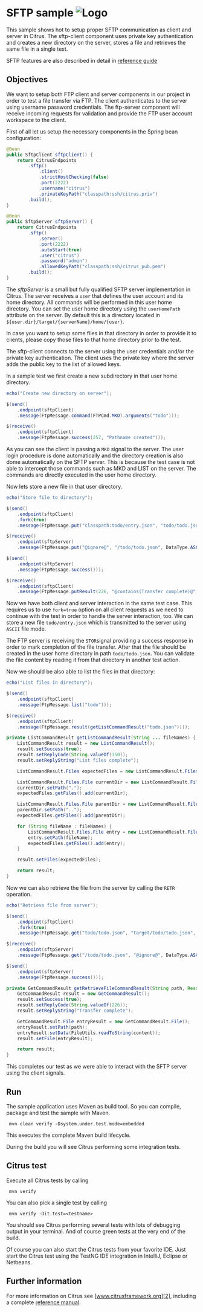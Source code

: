 SFTP sample ![Logo][1]
==============

This sample shows hot to setup proper SFTP communication as client and server in Citrus. The sftp-client component uses private key authentication and creates a new
directory on the server, stores a file and retrieves the same file in a single test.

SFTP features are also described in detail in [reference guide][4]

Objectives
---------

We want to setup both FTP client and server components in our project in order to test a file transfer via FTP. The client authenticates to the server
using username password credentials. The ftp-server component will receive incoming requests for validation and provide the FTP user account workspace to the client.

First of all let us setup the necessary components in the Spring bean configuration:

```java
@Bean
public SftpClient sftpClient() {
    return CitrusEndpoints
        .sftp()
            .client()
            .strictHostChecking(false)
            .port(2222)
            .username("citrus")
            .privateKeyPath("classpath:ssh/citrus.priv")
        .build();
}

@Bean
public SftpServer sftpServer() {
    return CitrusEndpoints
        .sftp()
            .server()
            .port(2222)
            .autoStart(true)
            .user("citrus")
            .password("admin")
            .allowedKeyPath("classpath:ssh/citrus_pub.pem")
        .build();
}
```

The *sftpServer* is a small but fully qualified SFTP server implementation in Citrus. The server receives a `user` that defines the user account and its home directory. All commands
will be performed in this user home directory. You can set the user home directory using the `userHomePath` attribute on the server. By default this is a directory located in `${user.dir}/target/{serverName}/home/{user}`. 

In case you want to setup some files in that directory in order to provide it to clients, please copy those files to that home directory prior to the test.  

The sftp-client connects to the server using the user credentials and/or the private key authentication. The client uses the private key where the server adds the public key to the list of allowed keys.

In a sample test we first create a new subdirectory in that user home directory.

```java
echo("Create new directory on server");

$(send()
    .endpoint(sftpClient)
    .message(FtpMessage.command(FTPCmd.MKD).arguments("todo")));

$(receive()
    .endpoint(sftpClient)
    .message(FtpMessage.success(257, "Pathname created")));
```

As you can see the client is passing a `MKD` signal to the server. The user login procedure is done automatically and the directory creation is also
dome automatically on the SFTP server. This is because the test case is not able to intercept those commands such as MKD and LIST on the server. The commands are directly
executed in the user home directory. 

Now lets store a new file in that user directory.

```java
echo("Store file to directory");

$(send()
    .endpoint(sftpClient)
    .fork(true)
    .message(FtpMessage.put("classpath:todo/entry.json", "todo/todo.json", DataType.ASCII)));

$(receive()
    .endpoint(sftpServer)
    .message(FtpMessage.put("@ignore@", "/todo/todo.json", DataType.ASCII)));

$(send()
    .endpoint(sftpServer)
    .message(FtpMessage.success()));

$(receive()
    .endpoint(sftpClient)
    .message(FtpMessage.putResult(226, "@contains(Transfer complete)@", true)));
```

Now we have both client and server interaction in the same test case. This requires us to use `fork=true` option on all client
requests as we need to continue with the test in order to handle the server interaction, too. We can store a new file `todo/entry.json` which is transmitted
to the server using `ASCII` file mode.

The FTP server is receiving the `STOR`signal providing a success response in order to mark completion of the file transfer. After that the file should be created in
the user home directory in path `todo/todo.json`. You can validate the file content by reading it from that directory in another test action.

Now we should be also able to list the files in that directory:

```java
echo("List files in directory");

$(send()
    .endpoint(sftpClient)
    .message(FtpMessage.list("todo")));

$(receive()
    .endpoint(sftpClient)
    .message(FtpMessage.result(getListCommandResult("todo.json"))));
```

```java
private ListCommandResult getListCommandResult(String ... fileNames) {
    ListCommandResult result = new ListCommandResult();
    result.setSuccess(true);
    result.setReplyCode(String.valueOf(150));
    result.setReplyString("List files complete");

    ListCommandResult.Files expectedFiles = new ListCommandResult.Files();

    ListCommandResult.Files.File currentDir = new ListCommandResult.Files.File();
    currentDir.setPath(".");
    expectedFiles.getFiles().add(currentDir);

    ListCommandResult.Files.File parentDir = new ListCommandResult.Files.File();
    parentDir.setPath("..");
    expectedFiles.getFiles().add(parentDir);

    for (String fileName : fileNames) {
        ListCommandResult.Files.File entry = new ListCommandResult.Files.File();
        entry.setPath(fileName);
        expectedFiles.getFiles().add(entry);
    }

    result.setFiles(expectedFiles);

    return result;
}
```

Now we can also retrieve the file from the server by calling the `RETR` operation.

```java
echo("Retrieve file from server");

$(send()
    .endpoint(sftpClient)
    .fork(true)
    .message(FtpMessage.get("todo/todo.json", "target/todo/todo.json", DataType.ASCII)));

$(receive()
    .endpoint(sftpServer)
    .message(FtpMessage.get("/todo/todo.json", "@ignore@", DataType.ASCII)));

$(send()
    .endpoint(sftpServer)
    .message(FtpMessage.success()));

```

```java
private GetCommandResult getRetrieveFileCommandResult(String path, Resource content) throws IOException {
    GetCommandResult result = new GetCommandResult();
    result.setSuccess(true);
    result.setReplyCode(String.valueOf(226));
    result.setReplyString("Transfer complete");

    GetCommandResult.File entryResult = new GetCommandResult.File();
    entryResult.setPath(path);
    entryResult.setData(FileUtils.readToString(content));
    result.setFile(entryResult);

    return result;
}
```

This completes our test as we were able to interact with the SFTP server using the client signals.

Run
---------

The sample application uses Maven as build tool. So you can compile, package and test the
sample with Maven.
 
     mvn clean verify -Dsystem.under.test.mode=embedded
    
This executes the complete Maven build lifecycle.

During the build you will see Citrus performing some integration tests.

Citrus test
---------

Execute all Citrus tests by calling

     mvn verify

You can also pick a single test by calling

     mvn verify -Dit.test=<testname>

You should see Citrus performing several tests with lots of debugging output in your terminal. 
And of course green tests at the very end of the build.

Of course you can also start the Citrus tests from your favorite IDE.
Just start the Citrus test using the TestNG IDE integration in IntelliJ, Eclipse or Netbeans.

Further information
---------

For more information on Citrus see [www.citrusframework.org][2], including
a complete [reference manual][3].

 [1]: https://citrusframework.org/img/brand-logo.png "Citrus"
 [2]: https://citrusframework.org
 [3]: https://citrusframework.org/reference/html/
 [4]: https://citrusframework.org/reference/html#ftp
